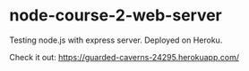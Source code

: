 # node-course-2-web-server

Testing node.js with express server. 
Deployed on Heroku.

Check it out: https://guarded-caverns-24295.herokuapp.com/
